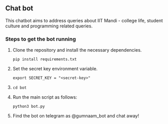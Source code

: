 ## Chat bot

This chatbot aims to address queries about IIT Mandi - college life, student culture and programming related queries.

### Steps to get the bot running
1. Clone the repository and install the necessary dependencies.
   ```
   pip install requirements.txt
   ```

2. Set the secret key environment variable.
   ```
   export SECRET_KEY = "<secret-key>"
   ```

3. `cd bot`
   
4. Run the main script as follows:
   ```
   python3 bot.py
   ```

5. Find the bot on telegram as @gumnaam_bot and chat away!